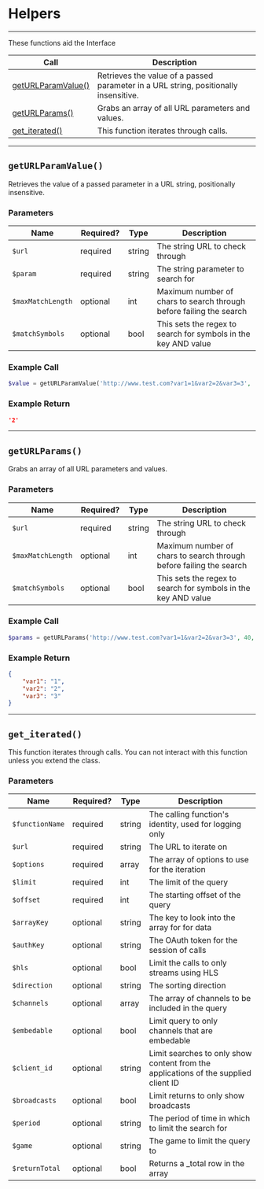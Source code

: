 # Helpers

***  

These functions aid the Interface

| Call | Description |
| ---- | ----------- |
| [getURLParamValue()](https://github.com/IBurn36360/Twitch_Interface/blob/master/Modules/helpers.md#geturlparamvalue) | Retrieves the value of a passed parameter in a URL string, positionally insensitive. |
| [getURLParams()](https://github.com/IBurn36360/Twitch_Interface/blob/master/Modules/helpers.md#geturlparams) | Grabs an array of all URL parameters and values. |
| [get_iterated()](https://github.com/IBurn36360/Twitch_Interface/blob/master/Modules/helpers.md#get_iterated) | This function iterates through calls. |

***  

## `getURLParamValue()`  

Retrieves the value of a passed parameter in a URL string, positionally insensitive.

### Parameters  

<table>
    <thead>
        <tr>
            <th>Name</th>
            <th width=20%>Required?</th>
            <th width="50">Type</th>
            <th width=99%>Description</th>
        </tr>
    </thead>
    <tbody>
        <tr>
            <td><code>$url</code></td>
            <td>required</td>
            <td>string</td>
            <td>The string URL to check through</td>
        </tr>
        <tr>
            <td><code>$param</code></td>
            <td>required</td>
            <td>string</td>
            <td>The string parameter to search for</td>
        </tr>
        <tr>
            <td><code>$maxMatchLength</code></td>
            <td>optional</td>
            <td>int</td>
            <td>Maximum number of chars to search through before failing the search</td>
        </tr>
        <tr>
            <td><code>$matchSymbols</code></td>
            <td>optional</td>
            <td>bool</td>
            <td>This sets the regex to search for symbols in the key AND value</td>
        </tr>
    </tbody>
</table>

### Example Call

```php
$value = getURLParamValue('http://www.test.com?var1=1&var2=2&var3=3', 'var2', 40, false);
```

### Example Return

```json
'2'
```

***

## `getURLParams()`  

Grabs an array of all URL parameters and values.

### Parameters  

<table>
    <thead>
        <tr>
            <th>Name</th>
            <th width=20%>Required?</th>
            <th width="50">Type</th>
            <th width=99%>Description</th>
        </tr>
    </thead>
    <tbody>
        <tr>
            <td><code>$url</code></td>
            <td>required</td>
            <td>string</td>
            <td>The string URL to check through</td>
        </tr>
        <tr>
            <td><code>$maxMatchLength</code></td>
            <td>optional</td>
            <td>int</td>
            <td>Maximum number of chars to search through before failing the search</td>
        </tr>
        <tr>
            <td><code>$matchSymbols</code></td>
            <td>optional</td>
            <td>bool</td>
            <td>This sets the regex to search for symbols in the key AND value</td>
        </tr>
    </tbody>
</table>

### Example Call

```php
$params = getURLParams('http://www.test.com?var1=1&var2=2&var3=3', 40, false);
```

### Example Return

```json
{
    "var1": "1",
    "var2": "2",
    "var3": "3"
}
```

***

## `get_iterated()`  

This function iterates through calls.  You can not interact with this function unless you extend the class.

### Parameters  

<table>
    <thead>
        <tr>
            <th>Name</th>
            <th width=20%>Required?</th>
            <th width="50">Type</th>
            <th width=99%>Description</th>
        </tr>
    </thead>
    <tbody>
        <tr>
            <td><code>$functionName</code></td>
            <td>required</td>
            <td>string</td>
            <td> The calling function's identity, used for logging only</td>
        </tr>
        <tr>
            <td><code>$url</code></td>
            <td>required</td>
            <td>string</td>
            <td>The URL to iterate on</td>
        </tr>
        <tr>
            <td><code>$options</code></td>
            <td>required</td>
            <td>array</td>
            <td>The array of options to use for the iteration</td>
        </tr>
        <tr>
            <td><code>$limit</code></td>
            <td>required</td>
            <td>int</td>
            <td>The limit of the query</td>
        </tr>
        <tr>
            <td><code>$offset</code></td>
            <td>required</td>
            <td>int</td>
            <td>The starting offset of the query</td>
        </tr>
        <tr>
            <td><code>$arrayKey</code></td>
            <td>optional</td>
            <td>string</td>
            <td>The key to look into the array for for data</td>
        </tr>
        <tr>
            <td><code>$authKey</code></td>
            <td>optional</td>
            <td>string</td>
            <td>The OAuth token for the session of calls</td>
        </tr>
        <tr>
            <td><code>$hls</code></td>
            <td>optional</td>
            <td>bool</td>
            <td>Limit the calls to only streams using HLS</td>
        </tr>
        <tr>
            <td><code>$direction</code></td>
            <td>optional</td>
            <td>string</td>
            <td>The sorting direction</td>
        </tr>
        <tr>
            <td><code>$channels</code></td>
            <td>optional</td>
            <td>array</td>
            <td>The array of channels to be included in the query</td>
        </tr>
        <tr>
            <td><code>$embedable</code></td>
            <td>optional</td>
            <td>bool</td>
            <td>Limit query to only channels that are embedable</td>
        </tr>
        <tr>
            <td><code>$client_id</code></td>
            <td>optional</td>
            <td>string</td>
            <td>Limit searches to only show content from the applications of the supplied client ID</td>
        </tr>
        <tr>
            <td><code>$broadcasts</code></td>
            <td>optional</td>
            <td>bool</td>
            <td>Limit returns to only show broadcasts</td>
        </tr>
        <tr>
            <td><code>$period</code></td>
            <td>optional</td>
            <td>string</td>
            <td>The period of time in which  to limit the search for</td>
        </tr>
        <tr>
            <td><code>$game</code></td>
            <td>optional</td>
            <td>string</td>
            <td>The game to limit the query to</td>
        </tr>
        <tr>
            <td><code>$returnTotal</code></td>
            <td>optional</td>
            <td>bool</td>
            <td>Returns a _total row in the array</td>
        </tr>
    </tbody>
</table>
